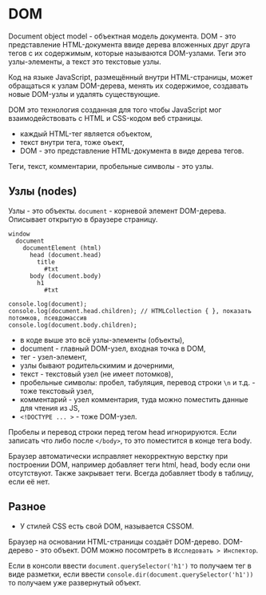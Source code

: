 # DOM
Document object model - объектная модель документа. DOM - это представление HTML-документа ввиде дерева вложенных друг друга тегов с их содержимым, которые называются DOM-узлами. Теги это узлы-элементы, а текст это текстовые узлы.

Код на языке JavaScript, размещённый внутри HTML-страницы, может обращаться к узлам DOM-дерева, менять их содержимое, создавать новые DOM-узлы и удалять существующие.

DOM это технология созданная для того чтобы JavaScript мог взаимодействовать с HTML и CSS-кодом веб страницы.

- каждый HTML-тег является объектом,
- текст внутри тега, тоже оъект,
- DOM - это представление HTML-документа в виде дерева тегов.

Теги, текст, комментарии, пробельные символы - это узлы.

## Узлы (nodes)
Узлы - это объекты. `document` - корневой элемент DOM-дерева. Описывает открытую в браузере страницу.

    window
      document
        documentElement (html)
          head (document.head)
            title
              #txt
          body (document.body)
            h1
              #txt

    console.log(document);
    console.log(document.head.children); // HTMLCollection { }, показать потомков, псевдомассив
    console.log(document.body.children);

- в коде выше это всё узлы-элементы (объекты),
- document - главный DOM-узел, входная точка в DOM,
- тег - узел-элемент,
- узлы бывают родительскимим и дочерними,
- текст - текстовый узел (не имеет потомков),
- пробельные символы: пробел, табуляция, перевод строки `\n` и т.д. - тоже текстовый узел,
- комментарий - узел комментария, туда можно поместить данные для чтения из JS,
- `<!DOCTYPE ... >` - тоже DOM-узел.

Пробелы и перевод строки перед тегом head игнорируются. Если записать что либо после `</body>`, то это поместится в конце тега body.

Браузер автоматически исправляет некорректную верстку при построении DOM, например добавляет теги html, head, body если они отсутствуют. Также закрывает теги. Всегда добавляет tbody в таблицу, если её нет.

## Разное
- У стилей CSS есть свой DOM, называется CSSOM.

Браузер на основании HTML-страницы создаёт DOM-дерево. DOM-дерево - это объект. DOM можно посомтреть в `Исследовать > Инспектор`.

Если в консоли ввести `document.querySelector('h1')` то получаем тег в виде разметки, если ввести `console.dir(document.querySelector('h1'))` то получаем уже развернутый объект.
